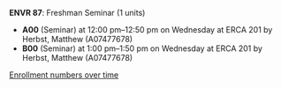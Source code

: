 **ENVR 87**: Freshman Seminar (1 units)

- **A00** (Seminar) at 12:00 pm–12:50 pm on Wednesday at ERCA 201 by Herbst, Matthew (A07477678)
- **B00** (Seminar) at 1:00 pm–1:50 pm on Wednesday at ERCA 201 by Herbst, Matthew (A07477678)

[Enrollment numbers over time](./ENVR87.tsv)
